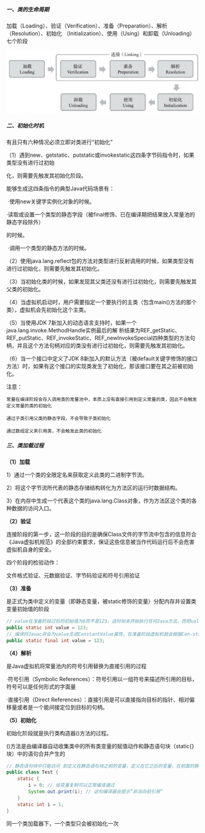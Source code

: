 ##### 一、类的生命周期

加载（Loading）、验证（Verification）、准备（Preparation）、解析（Resolution）、初始化 （Initialization）、使用（Using）和卸载（Unloading）七个阶段

![](../../resource/类的生命周期.png)

##### 二、初始化时机

有且只有六种情况必须立即对类进行“初始化”

（1）遇到new、getstatic、putstatic或invokestatic这四条字节码指令时，如果类型没有进行过初始 

化，则需要先触发其初始化阶段。

能够生成这四条指令的典型Java代码场景有： 

​		·使用new关键字实例化对象的时候。 

​		·读取或设置一个类型的静态字段（被final修饰、已在编译期把结果放入常量池的静态字段除外） 

的时候。

​		·调用一个类型的静态方法的时候。 

（2）使用java.lang.reflect包的方法对类型进行反射调用的时候，如果类型没有进行过初始化，则需要先触发其初始化。

（3）当初始化类的时候，如果发现其父类还没有进行过初始化，则需要先触发其父类的初始化。 

（4）当虚拟机启动时，用户需要指定一个要执行的主类（包含main()方法的那个类），虚拟机会先初始化这个主类。 

（5）当使用JDK 7新加入的动态语言支持时，如果一个java.lang.invoke.MethodHandle实例最后的解 析结果为REF_getStatic、REF_putStatic、REF_invokeStatic、REF_newInvokeSpecial四种类型的方法句柄，并且这个方法句柄对应的类没有进行过初始化，则需要先触发其初始化。 

（6）当一个接口中定义了JDK 8新加入的默认方法（被default关键字修饰的接口方法）时，如果有这个接口的实现类发生了初始化，那该接口要在其之前被初始化。



注意：

```
常量在编译阶段会存入调用类的常量池中，本质上没有直接引用到定义常量的类，因此不会触发定义常量的类的初始化

通过子类引用父类的静态字段，不会导致子类初始化

通过数组定义来引用类，不会触发此类的初始化
```



##### 三、类加载过程

**（1）加载**

1）通过一个类的全限定名来获取定义此类的二进制字节流。 

2）将这个字节流所代表的静态存储结构转化为方法区的运行时数据结构。 

3）在内存中生成一个代表这个类的java.lang.Class对象，作为方法区这个类的各种数据的访问入口。

**（2）验证**

连接阶段的第一步，这一阶段的目的是确保Class文件的字节流中包含的信息符合《Java虚拟机规范》的全部约束要求，保证这些信息被当作代码运行后不会危害虚拟机自身的安全。 

四个阶段的检验动作：

文件格式验证、元数据验证、字节码验证和符号引用验证

**（3）准备**

是正式为类中定义的变量（即静态变量，被static修饰的变量）分配内存并设置类变量初始值的阶段

```java
// value在准备阶段过后的初始值为0而不是123，这时尚未开始执行任何Java方法，而把value赋值为123的putstatic指令是程序被编译后，存放于类构造器<clinit>()方法之中，所以把value赋值为123的动作要到类的初始化阶段才会被执行。
public static int value = 123;
// 编译时Javac将会为value生成ConstantValue属性，在准备阶段虚拟机就会根据Con-stantValue的设置 将value赋值为123
public static final int value = 123;
```

**（4）解析** 

是Java虚拟机将常量池内的符号引用替换为直接引用的过程



·符号引用（Symbolic References）：符号引用以一组符号来描述所引用的目标，符号可以是任何形式的字面量

·直接引用（Direct References）：直接引用是可以直接指向目标的指针、相对偏移量或者是一个能间接定位到目标的句柄。



**（5）初始化**

初始化阶段就是执行类构造器<clinit>()方法的过程。

<clinit>()方法是由编译器自动收集类中的所有类变量的赋值动作和静态语句块（static{}块）中的语句合并产生的

```java
// 静态语句块中只能访问 到定义在静态语句块之前的变量，定义在它之后的变量，在前面的静态语句块可以赋值，但是不能访问
public class Test { 
    static { 
        i = 0; // 给变量复制可以正常编译通过 
        System.out.print(i); // 这句编译器会提示“非法向前引用” 
    }
    static int i = 1; 
}
```

同一个类加载器下，一个类型只会被初始化一次